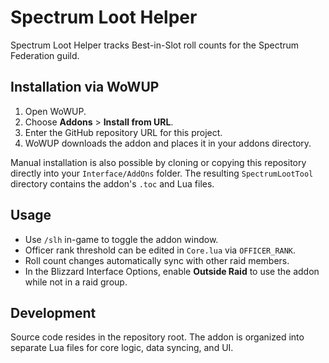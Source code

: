 # Spectrum Loot Helper

Spectrum Loot Helper tracks Best-in-Slot roll counts for the Spectrum Federation guild.

## Installation via WoWUP

1. Open WoWUP.
2. Choose **Addons** > **Install from URL**.
3. Enter the GitHub repository URL for this project.
4. WoWUP downloads the addon and places it in your addons directory.

Manual installation is also possible by cloning or copying this repository
directly into your `Interface/AddOns` folder. The resulting `SpectrumLootTool`
directory contains the addon's `.toc` and Lua files.

## Usage

- Use `/slh` in-game to toggle the addon window.
- Officer rank threshold can be edited in `Core.lua` via `OFFICER_RANK`.
- Roll count changes automatically sync with other raid members.
- In the Blizzard Interface Options, enable **Outside Raid** to use the addon while not in a raid group.

## Development

Source code resides in the repository root. The addon is organized into
separate Lua files for core logic, data syncing, and UI.
